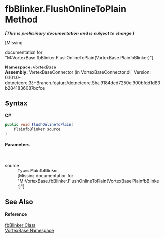 # fbBlinker.FlushOnlineToPlain Method 
 _**\[This is preliminary documentation and is subject to change.\]**_

\[Missing <summary> documentation for "M:VortexBase.fbBlinker.FlushOnlineToPlain(VortexBase.PlainfbBlinker)"\]

**Namespace:**&nbsp;<a href="N_VortexBase.md">VortexBase</a><br />**Assembly:**&nbsp;VortexBaseConnector (in VortexBaseConnector.dll) Version: 0.101.0-dotnetcore.38+Branch.feature/dotnetcore.Sha.9184ded7250ef900bfdd1d83b2841836087bcfce

## Syntax

**C#**<br />
``` C#
public void FlushOnlineToPlain(
	PlainfbBlinker source
)
```


#### Parameters
&nbsp;<dl><dt>source</dt><dd>Type: PlainfbBlinker<br />\[Missing <param name="source"/> documentation for "M:VortexBase.fbBlinker.FlushOnlineToPlain(VortexBase.PlainfbBlinker)"\]</dd></dl>

## See Also


#### Reference
<a href="T_VortexBase_fbBlinker.md">fbBlinker Class</a><br /><a href="N_VortexBase.md">VortexBase Namespace</a><br />